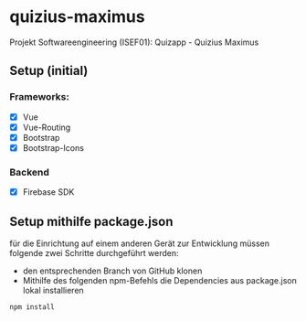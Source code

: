 # quizius-maximus
Projekt Softwareengineering (ISEF01): Quizapp - Quizius Maximus

## Setup (initial)
### Frameworks: 
- [X] Vue
- [X] Vue-Routing
- [X] Bootstrap 
- [X] Bootstrap-Icons
### Backend
- [X] Firebase SDK

## Setup mithilfe package.json
für die Einrichtung auf einem anderen Gerät zur Entwicklung müssen folgende zwei Schritte durchgeführt werden:
- den entsprechenden Branch von GitHub klonen
- Mithilfe des folgenden npm-Befehls die Dependencies aus package.json lokal installieren
```sh
npm install
```
